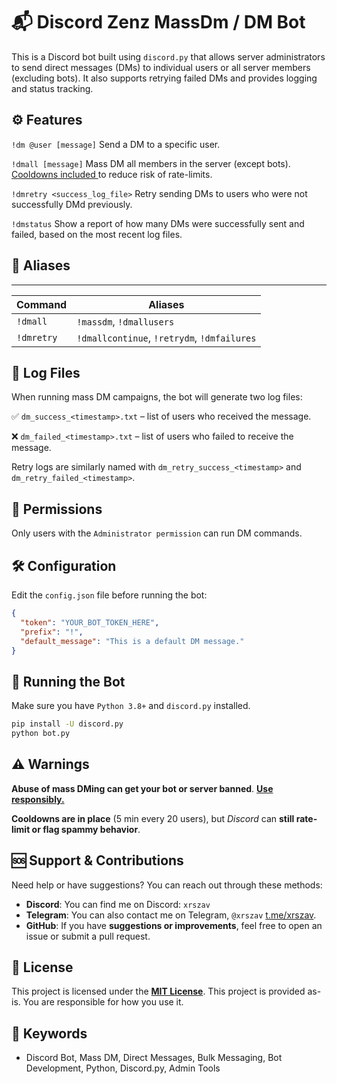 # 📬 Discord Zenz MassDm / DM Bot 
This is a Discord bot built using `discord.py` that allows server administrators to send direct messages (DMs) to individual users or all server members (excluding bots). It also supports retrying failed DMs and provides logging and status tracking. 

## ⚙️ Features
`!dm @user [message]`
Send a DM to a specific user.

`!dmall [message]`
Mass DM all members in the server (except bots). <ins>Cooldowns included </ins>to reduce risk of rate-limits.

`!dmretry <success_log_file>`
Retry sending DMs to users who were not successfully DMd previously.

`!dmstatus`
Show a report of how many DMs were successfully sent and failed, based on the most recent log files.

## 🧠 Aliases
______________________________________________________________
| Command      | Aliases                                     |
|--------------|---------------------------------------------|
| `!dmall`     | `!massdm`, `!dmallusers`                    |
| `!dmretry`   | `!dmallcontinue`, `!retrydm`, `!dmfailures` |

## 📁 Log Files
When running mass DM campaigns, the bot will generate two log files:

✅ `dm_success_<timestamp>.txt` – list of users who received the message.

❌ `dm_failed_<timestamp>.txt` – list of users who failed to receive the message.

Retry logs are similarly named with `dm_retry_success_<timestamp>` and `dm_retry_failed_<timestamp>`.

## 🔐 Permissions
Only users with the `Administrator permission` can run DM commands.

## 🛠 Configuration
Edit the `config.json` file before running the bot:

```json
{
  "token": "YOUR_BOT_TOKEN_HERE",
  "prefix": "!",
  "default_message": "This is a default DM message."
}
```
## 🚀 Running the Bot
Make sure you have `Python 3.8+` and `discord.py` installed.

```bash
pip install -U discord.py
python bot.py
```

## ⚠️ Warnings
**Abuse of mass DMing can get your bot or server banned**. <ins>**Use responsibly.**<ins>

**Cooldowns are in place** (5 min every 20 users), but *Discord* can **still rate-limit or flag spammy behavior**.

## 🆘 Support & Contributions
Need help or have suggestions? You can reach out through these methods:

- **Discord**: You can find me on Discord: `xrszav`
- **Telegram**: You can also contact me on Telegram, `@xrszav` [t.me/xrszav](https://t.me/xrszav).
- **GitHub**: If you have **suggestions or improvements**, feel free to open an issue or submit a pull request.

## 📄 License
This project is licensed under the **[MIT License](https://choosealicense.com/licenses/mit/)**. This project is provided as-is. You are responsible for how you use it.

## 🔑 Keywords
- Discord Bot, Mass DM, Direct Messages, Bulk Messaging, Bot Development, Python, Discord.py, Admin Tools
